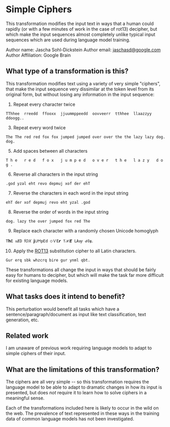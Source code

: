 # Simple Ciphers

This transformation modifies the input text in ways that a human could rapidly (or with
  a few minutes of work in the case of rot13) decipher, but which make the
  input sequences almost completely unlike typical input sequences which are used
  during language model training.

Author name: Jascha Sohl-Dickstein
Author email: jaschasd@google.com
Author Affiliation: Google Brain

## What type of a transformation is this?

This transformation modifies text using a variety of very simple "ciphers", that make the input sequence very dissimilar at the token level from its original form, but without losing any information in the input sequence:
1. Repeat every character twice
```
TThhee  rreedd  ffooxx  jjuummppeedd  oovveerr  tthhee  llaazzyy  ddoogg..
```
3. Repeat every word twice
```
The The red red fox fox jumped jumped over over the the lazy lazy dog. dog.
```
5. Add spaces between all characters
```
T h e   r e d   f o x   j u m p e d   o v e r   t h e   l a z y   d o g .
```
6. Reverse all characters in the input string
```
.god yzal eht revo depmuj xof der ehT
```
7. Reverse the characters in each word in the input string
```
ehT der xof depmuj revo eht yzal .god
```
8. Reverse the order of words in the input string
```
dog. lazy the over jumped fox red The
```
9. Replace each character with a randomly chosen Unicode homoglyph
```
T𝗵𝙴 ꮢ𝑬𝙳 ẝ𝘖𝛸 𝗷𖽂𐌑𝚙Ꭼ𝚍 ੦Ｖ𝖤𝙧 𑢼ℋ𝜠 ⅬA𑣄𝑦 ᑯ𝟘𝖌．
```
10. Apply the [ROT13](https://en.wikipedia.org/wiki/ROT13) substitution cipher to all Latin characters.
```
Gur erq sbk whzcrq bire gur ynml qbt.
```

These transformations all change the input in ways that should be fairly easy for humans to decipher, but which will make the task far more difficult for existing language models.

## What tasks does it intend to benefit?

This perturbation would benefit all tasks which have a sentence/paragraph/document as input like text classification, 
text generation, etc. 

## Related work

I am unaware of previous work requiring language models to adapt to simple ciphers of their input.

## What are the limitations of this transformation?

The ciphers are all very simple -- so this transformation requires the language model to be able to adapt to dramatic changes in how its input is presented, but does *not* require it to learn how to solve ciphers in a meaningful sense.

Each of the transformations included here is likely to occur in the wild on the web. The prevalence of text represented in these ways in the training data of common language models has not been investigated.
